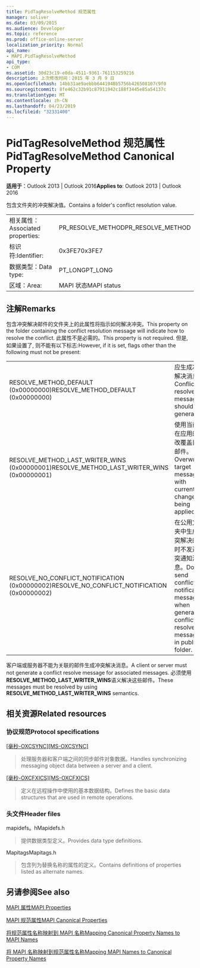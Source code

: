 ```yaml
---
title: PidTagResolveMethod 规范属性
manager: soliver
ms.date: 03/09/2015
ms.audience: Developer
ms.topic: reference
ms.prod: office-online-server
localization_priority: Normal
api_name:
- MAPI.PidTagResolveMethod
api_type:
- COM
ms.assetid: 30d23c19-e0da-4511-9361-761153259216
description: 上次修改时间：2015 年 3 月 9 日
ms.openlocfilehash: 14bb31ae9aebbb6441948b5756b426508107c9f0
ms.sourcegitcommit: 8fe462c32b91c87911942c188f3445e85a54137c
ms.translationtype: MT
ms.contentlocale: zh-CN
ms.lasthandoff: 04/23/2019
ms.locfileid: "32331400"
---
```

# <a name="pidtagresolvemethod-canonical-property"></a><span data-ttu-id="0f377-103">PidTagResolveMethod 规范属性</span><span class="sxs-lookup"><span data-stu-id="0f377-103">PidTagResolveMethod Canonical Property</span></span>

  
  
<span data-ttu-id="0f377-104">**适用于**：Outlook 2013 | Outlook 2016</span><span class="sxs-lookup"><span data-stu-id="0f377-104">**Applies to**: Outlook 2013 | Outlook 2016</span></span> 
  
<span data-ttu-id="0f377-105">包含文件夹的冲突解决值。</span><span class="sxs-lookup"><span data-stu-id="0f377-105">Contains a folder's conflict resolution value.</span></span>
  
|||
|:-----|:-----|
|<span data-ttu-id="0f377-106">相关属性：</span><span class="sxs-lookup"><span data-stu-id="0f377-106">Associated properties:</span></span>  <br/> |<span data-ttu-id="0f377-107">PR_RESOLVE_METHOD</span><span class="sxs-lookup"><span data-stu-id="0f377-107">PR_RESOLVE_METHOD</span></span>  <br/> |
|<span data-ttu-id="0f377-108">标识符:</span><span class="sxs-lookup"><span data-stu-id="0f377-108">Identifier:</span></span>  <br/> |<span data-ttu-id="0f377-109">0x3FE7</span><span class="sxs-lookup"><span data-stu-id="0f377-109">0x3FE7</span></span>  <br/> |
|<span data-ttu-id="0f377-110">数据类型：</span><span class="sxs-lookup"><span data-stu-id="0f377-110">Data type:</span></span>  <br/> |<span data-ttu-id="0f377-111">PT_LONG</span><span class="sxs-lookup"><span data-stu-id="0f377-111">PT_LONG</span></span>  <br/> |
|<span data-ttu-id="0f377-112">区域：</span><span class="sxs-lookup"><span data-stu-id="0f377-112">Area:</span></span>  <br/> |<span data-ttu-id="0f377-113">MAPI 状态</span><span class="sxs-lookup"><span data-stu-id="0f377-113">MAPI status</span></span>  <br/> |
   
## <a name="remarks"></a><span data-ttu-id="0f377-114">注解</span><span class="sxs-lookup"><span data-stu-id="0f377-114">Remarks</span></span>

<span data-ttu-id="0f377-115">包含冲突解决邮件的文件夹上的此属性将指示如何解决冲突。</span><span class="sxs-lookup"><span data-stu-id="0f377-115">This property on the folder containing the conflict resolution message will indicate how to resolve the conflict.</span></span> <span data-ttu-id="0f377-116">此属性不是必需的。</span><span class="sxs-lookup"><span data-stu-id="0f377-116">This property is not required.</span></span> <span data-ttu-id="0f377-117">但是, 如果设置了, 则不能有以下标志:</span><span class="sxs-lookup"><span data-stu-id="0f377-117">However, if it is set, flags other than the following must not be present:</span></span>
  
|||
|:-----|:-----|
|<span data-ttu-id="0f377-118">RESOLVE_METHOD_DEFAULT (0x00000000)</span><span class="sxs-lookup"><span data-stu-id="0f377-118">RESOLVE_METHOD_DEFAULT (0x00000000)</span></span>  <br/> |<span data-ttu-id="0f377-119">应生成冲突解决消息。</span><span class="sxs-lookup"><span data-stu-id="0f377-119">Conflict resolve message should be generated.</span></span>  <br/> |
|<span data-ttu-id="0f377-120">RESOLVE_METHOD_LAST_WRITER_WINS (0x00000001)</span><span class="sxs-lookup"><span data-stu-id="0f377-120">RESOLVE_METHOD_LAST_WRITER_WINS (0x00000001)</span></span>  <br/> |<span data-ttu-id="0f377-121">使用当前正在应用的更改覆盖目标邮件。</span><span class="sxs-lookup"><span data-stu-id="0f377-121">Overwrite target message with current changes being applied.</span></span>  <br/> |
|<span data-ttu-id="0f377-122">RESOLVE_NO_CONFLICT_NOTIFICATION (0x00000002)</span><span class="sxs-lookup"><span data-stu-id="0f377-122">RESOLVE_NO_CONFLICT_NOTIFICATION (0x00000002)</span></span>  <br/> |<span data-ttu-id="0f377-123">在公用文件夹中生成冲突解决邮件时不发送冲突通知消息。</span><span class="sxs-lookup"><span data-stu-id="0f377-123">Do not send conflict notification message when generating conflict resolve message in public folder.</span></span>  <br/> |
   
<span data-ttu-id="0f377-124">客户端或服务器不能为关联的邮件生成冲突解决消息。</span><span class="sxs-lookup"><span data-stu-id="0f377-124">A client or server must not generate a conflict resolve message for associated messages.</span></span> <span data-ttu-id="0f377-125">必须使用**RESOLVE_METHOD_LAST_WRITER_WINS**语义解决这些邮件。</span><span class="sxs-lookup"><span data-stu-id="0f377-125">These messages must be resolved by using **RESOLVE_METHOD_LAST_WRITER_WINS** semantics.</span></span> 
  
## <a name="related-resources"></a><span data-ttu-id="0f377-126">相关资源</span><span class="sxs-lookup"><span data-stu-id="0f377-126">Related resources</span></span>

### <a name="protocol-specifications"></a><span data-ttu-id="0f377-127">协议规范</span><span class="sxs-lookup"><span data-stu-id="0f377-127">Protocol specifications</span></span>

<span data-ttu-id="0f377-128">[[毫秒-OXCSYNC]](https://msdn.microsoft.com/library/fd3e23ef-341a-4a8c-a0e9-6afecbb11c40%28Office.15%29.aspx)</span><span class="sxs-lookup"><span data-stu-id="0f377-128">[[MS-OXCSYNC]](https://msdn.microsoft.com/library/fd3e23ef-341a-4a8c-a0e9-6afecbb11c40%28Office.15%29.aspx)</span></span>
  
> <span data-ttu-id="0f377-129">处理服务器和客户端之间的同步邮件对象数据。</span><span class="sxs-lookup"><span data-stu-id="0f377-129">Handles synchronizing messaging object data between a server and a client.</span></span>
    
<span data-ttu-id="0f377-130">[[毫秒-OXCFXICS]](https://msdn.microsoft.com/library/b9752f3d-d50d-44b8-9e6b-608a117c8532%28Office.15%29.aspx)</span><span class="sxs-lookup"><span data-stu-id="0f377-130">[[MS-OXCFXICS]](https://msdn.microsoft.com/library/b9752f3d-d50d-44b8-9e6b-608a117c8532%28Office.15%29.aspx)</span></span>
  
> <span data-ttu-id="0f377-131">定义在远程操作中使用的基本数据结构。</span><span class="sxs-lookup"><span data-stu-id="0f377-131">Defines the basic data structures that are used in remote operations.</span></span>
    
### <a name="header-files"></a><span data-ttu-id="0f377-132">头文件</span><span class="sxs-lookup"><span data-stu-id="0f377-132">Header files</span></span>

<span data-ttu-id="0f377-133">mapidefs。h</span><span class="sxs-lookup"><span data-stu-id="0f377-133">Mapidefs.h</span></span>
  
> <span data-ttu-id="0f377-134">提供数据类型定义。</span><span class="sxs-lookup"><span data-stu-id="0f377-134">Provides data type definitions.</span></span>
    
<span data-ttu-id="0f377-135">Mapitags</span><span class="sxs-lookup"><span data-stu-id="0f377-135">Mapitags.h</span></span>
  
> <span data-ttu-id="0f377-136">包含列为替换名称的属性的定义。</span><span class="sxs-lookup"><span data-stu-id="0f377-136">Contains definitions of properties listed as alternate names.</span></span>
    
## <a name="see-also"></a><span data-ttu-id="0f377-137">另请参阅</span><span class="sxs-lookup"><span data-stu-id="0f377-137">See also</span></span>



[<span data-ttu-id="0f377-138">MAPI 属性</span><span class="sxs-lookup"><span data-stu-id="0f377-138">MAPI Properties</span></span>](mapi-properties.md)
  
[<span data-ttu-id="0f377-139">MAPI 规范属性</span><span class="sxs-lookup"><span data-stu-id="0f377-139">MAPI Canonical Properties</span></span>](mapi-canonical-properties.md)
  
[<span data-ttu-id="0f377-140">将规范属性名称映射到 MAPI 名称</span><span class="sxs-lookup"><span data-stu-id="0f377-140">Mapping Canonical Property Names to MAPI Names</span></span>](mapping-canonical-property-names-to-mapi-names.md)
  
[<span data-ttu-id="0f377-141">将 MAPI 名称映射到规范属性名称</span><span class="sxs-lookup"><span data-stu-id="0f377-141">Mapping MAPI Names to Canonical Property Names</span></span>](mapping-mapi-names-to-canonical-property-names.md)

